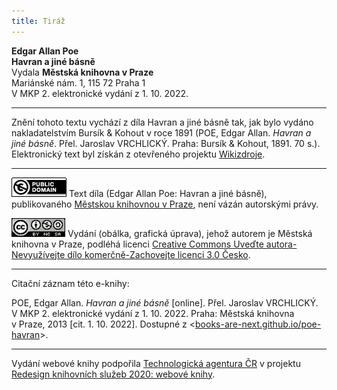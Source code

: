 ```yaml
---
title: Tiráž
---
```


**Edgar Allan Poe**  
**Havran a jiné básně**  
Vydala **Městská knihovna v Praze**  
Mariánské nám. 1, 115 72 Praha 1  
V MKP 2. elektronické vydání z 1. 10. 2022.

***

Znění tohoto textu vychází z díla Havran a jiné básně tak, jak bylo vydáno nakladatelstvím Bursík & Kohout v roce 1891 (POE, Edgar Allan. _Havran a jiné básně_. Přel. Jaroslav VRCHLICKÝ. Praha: Bursík & Kohout, 1891. 70 s.).
Elektronický text byl získán z otevřeného projektu [Wikizdroje](http://cs.wikipedia.org/wiki/Wikizdroje).

***

[![](./resources/image001.jpg)](http://creativecommons.org/publicdomain/mark/1.0/deed.cs)
Text díla (Edgar Allan Poe: Havran a jiné básně), publikovaného [Městskou knihovnou v Praze](http://www.mlp.cz/), není vázán autorskými právy.

[![](./resources/image002.jpg)](http://creativecommons.org/licenses/by-nc-sa/3.0/cz/)
Vydání (obálka, grafická úprava), jehož autorem je Městská knihovna v Praze, podléhá licenci [Creative Commons Uveďte autora-Nevyužívejte dílo komerčně-Zachovejte licenci 3.0 Česko](http://creativecommons.org/licenses/by-nc-sa/3.0/cz/).

***

Citační záznam této e-knihy:

POE, Edgar Allan. _Havran a jiné básně_ \[online\]. Přel. Jaroslav VRCHLICKÝ. V MKP 2. elektronické vydání z 1. 10. 2022. Praha: Městská knihovna v Praze, 2013 \[cit. 1. 10. 2022]. Dostupné z <[books-are-next.github.io/poe-havran](https://books-are-next.github.io/poe-havran/)>.

***

Vydání webové knihy podpořila [Technologická agentura ČR](https://www.tacr.cz/) v projektu [Redesign knihovních služeb 2020: webové knihy](https://starfos.tacr.cz/cs/project/TL04000391).